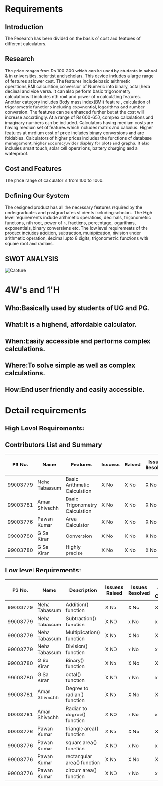 # Requirements
## Introduction

The Research has been divided on the basis of cost and features of different calculators. 

## Research
The price ranges from Rs 100-300 which can be used by students in school & in universities, scientist and scholars. This device includes a large range of features at lower cost. The features include basic arithmetic operations,BMI calculation,conversion of Numeric into binary, octal,hexa decimal and vice versa. It can also perform basic trigonometry calculations.It includes nth root and power of n calculating features. Another category includes Body mass index(BMI) feature , calculation of trigonometric functions including exponential, logarithms and number conversion. The features can  be enhanced further but at the cost will  increase accordingly. At a range of Rs 600-650, complex calculations and imaginary numbers can be included. Calculators having medium costs are having medium set of features which includes matrix and calculus. Higher features at medium cost of price includes binary conversions and are foldables. Calculators of higher prices includes the functions of database management, higher accuracy,wider display for plots and graphs. It also includes smart touch, solar cell operations, battery charging and a waterproof.

## Cost and Features
The price range of calculator is from 100 to 1000.

## Defining Our System
The designed product has all the necessary features required by the undergraduates and postgraduates students including scholars. The High level requirements include arithmetic operations, decimals, trigonometric functions, nth root, power of n, fractions, percentage, logarithms, exponentials, binary conversions etc. The low level requirements of the product includes addition, subtraction, multiplication, division under arithmetic operation, decimal upto 8 digits, trigonometric functions with square root and radians. 

## SWOT ANALYSIS
![Capture](https://user-images.githubusercontent.com/78867425/107847807-b9c48f00-6e14-11eb-9598-0ddc49f4c83b.PNG)

# 4W&#39;s and 1&#39;H

## Who:Basically used by students of UG and PG.


## What:It is a highend, affordable calculator.


## When:Easily accessible and performs complex calculations.


## Where:To solve simple as well as complex calculations.


## How:End user friendly and easily accessible.


# Detail requirements
## High Level Requirements:


## Contributors List and Summary

PS No.   |  Name          |    Features                    | Issuess  | Raised |Issues Resolved|No Test Cases|Test Case Pass
---------|----------------|-----------------------------   |----------|--------|---------------|-------------|--------------
99003779 | Neha Tabassum  | Basic Arithmetic Calculation   | X No     | X No   |X No           |   X No     
99003781 | Aman Shivachh  | Basic Trigonometry Calculation | X No     | X No   |X No           |   X No     
99003776 | Pawan Kumar    | Area Calculator                | X No     | X No   |X No           |   X No     
99003780 | G Sai Kiran    |Conversion                      | X No     | X No   |X No           |   X No     
99003780 | G Sai Kiran    | Highly precise                 | X No     | X No   |X No           |   X No     
 


##  Low level Requirements:



PS No.   |  Name            |    Description                     | Issuess Raised |Issues Resolved|No Test Cases|Test Case Pass
---------|------------------|------------------------------------|----------------|---------------|-------------|--------------
99003779 | Neha Tabassum    | Addition() function                | X No           | X No          |X No         |X No     
99003779 | Neha Tabassum    | Subtraction() function             | X NO           | x No          |x No         |x No
99003779 | Neha Tabassum    | Multiplication() function          | X No           | X No          |X No         |X No     
99003779 | Neha Tabassum    | Division() function                | X NO           | x No          |x No         |x No
99003780 |   G Sai Kiran    | Binary() function                  | X No           | X No          |X No         |X No     
99003780 |  G Sai Kiran     | octal() function                   | X NO           | x No          |x No         |x No
99003781 |   Aman Shivachh  | Degree to radian() function        | X No           | X No          |X No         |X No     
99003781 |  Aman Shivachh   | Radian to degree() function        | X NO           | x No          |x No         |x No
99003776 | Pawan Kumar      | triangle area() function           | X No           | X No          |X No         |X No     
99003776 | Pawan Kumar      | square area() function             | X NO           | x No          |x No         |x No
99003776 | Pawan Kumar      | rectangular area() function        | X No           | X No          |X No         |X No     
99003776 | Pawan Kumar      | circum area() function             | X NO           | x No          |x No         |x No

